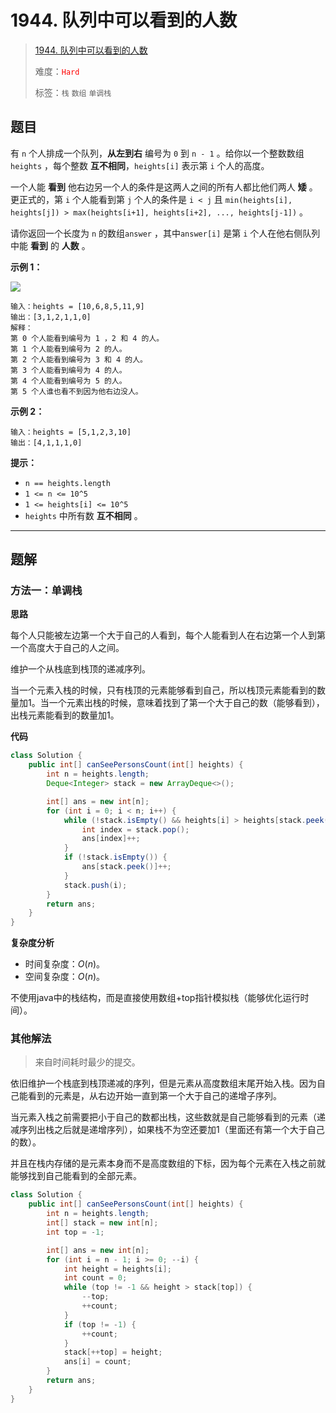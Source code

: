 # 1944. 队列中可以看到的人数

> [1944. 队列中可以看到的人数](https://leetcode.cn/problems/number-of-visible-people-in-a-queue/)
>
> 难度：<font color=red>`Hard`</font>
>
> 标签：`栈` `数组` `单调栈`

## 题目

有 `n` 个人排成一个队列，**从左到右** 编号为 `0` 到 `n - 1` 。给你以一个整数数组 `heights` ，每个整数 **互不相同**，`heights[i]` 表示第 `i` 个人的高度。

一个人能 **看到** 他右边另一个人的条件是这两人之间的所有人都比他们两人 **矮** 。更正式的，第 `i` 个人能看到第 `j` 个人的条件是 `i < j` 且 `min(heights[i], heights[j]) > max(heights[i+1], heights[i+2], ..., heights[j-1])` 。

请你返回一个长度为 `n` 的数组`answer` ，其中`answer[i]` 是第 `i` 个人在他右侧队列中能 **看到** 的 **人数** 。

**示例 1：**

![](https://assets.leetcode.com/uploads/2021/05/29/queue-plane.jpg)

```
输入：heights = [10,6,8,5,11,9]
输出：[3,1,2,1,1,0]
解释：
第 0 个人能看到编号为 1 ，2 和 4 的人。
第 1 个人能看到编号为 2 的人。
第 2 个人能看到编号为 3 和 4 的人。
第 3 个人能看到编号为 4 的人。
第 4 个人能看到编号为 5 的人。
第 5 个人谁也看不到因为他右边没人。
```

**示例 2：**

```
输入：heights = [5,1,2,3,10]
输出：[4,1,1,1,0]
```

**提示：**

* `n == heights.length`
* `1 <= n <= 10^5`
* `1 <= heights[i] <= 10^5`
* `heights` 中所有数 **互不相同** 。

--------------------

## 题解

### 方法一：单调栈

**思路**

每个人只能被左边第一个大于自己的人看到，每个人能看到人在右边第一个人到第一个高度大于自己的人之间。

维护一个从栈底到栈顶的递减序列。

当一个元素入栈的时候，只有栈顶的元素能够看到自己，所以栈顶元素能看到的数量加1。当一个元素出栈的时候，意味着找到了第一个大于自己的数（能够看到），出栈元素能看到的数量加1。

**代码**

```java
class Solution {
    public int[] canSeePersonsCount(int[] heights) {
        int n = heights.length;
        Deque<Integer> stack = new ArrayDeque<>();

        int[] ans = new int[n];
        for (int i = 0; i < n; i++) {
            while (!stack.isEmpty() && heights[i] > heights[stack.peek()]) {
                int index = stack.pop();
                ans[index]++;
            }
            if (!stack.isEmpty()) {
                ans[stack.peek()]++;
            }
            stack.push(i);
        }
        return ans;
    }
}
```

**复杂度分析**

- 时间复杂度：$O(n)$。
- 空间复杂度：$O(n)$。



不使用java中的栈结构，而是直接使用数组+top指针模拟栈（能够优化运行时间）。



### 其他解法

> 来自时间耗时最少的提交。

依旧维护一个栈底到栈顶递减的序列，但是元素从高度数组末尾开始入栈。因为自己能看到的元素是，从右边开始一直到第一个大于自己的递增子序列。

当元素入栈之前需要把小于自己的数都出栈，这些数就是自己能够看到的元素（递减序列出栈之后就是递增序列），如果栈不为空还要加1（里面还有第一个大于自己的数）。

并且在栈内存储的是元素本身而不是高度数组的下标，因为每个元素在入栈之前就能够找到自己能看到的全部元素。

```java
class Solution {
    public int[] canSeePersonsCount(int[] heights) {
        int n = heights.length;
        int[] stack = new int[n];
        int top = -1;

        int[] ans = new int[n];
        for (int i = n - 1; i >= 0; --i) {
            int height = heights[i];
            int count = 0;
            while (top != -1 && height > stack[top]) {
                --top;
                ++count;
            }
            if (top != -1) {
                ++count;
            }
            stack[++top] = height;
            ans[i] = count;
        }
        return ans;
    }
}
```

